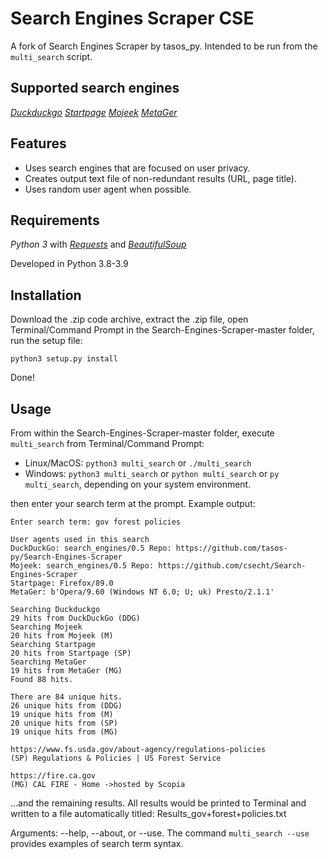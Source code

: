 # Search Engines Scraper CSE
A fork of Search Engines Scraper by tasos_py. Intended to be run from 
the `multi_search` script.
## Supported search engines  

_[Duckduckgo](https://duckduckgo.com)_
_[Startpage](https://www.startpage.com)_
_[Mojeek](https://www.mojeek.com)_
_[MetaGer](https://metager.org)_

## Features  

 - Uses search engines that are focused on user privacy.
 - Creates output text file of non-redundant results (URL, page title).
 - Uses random user agent when possible.

## Requirements  

_Python 3_ with
_[Requests](http://docs.python-requests.org/en/master/)_ and
_[BeautifulSoup](https://www.crummy.com/software/BeautifulSoup/bs4/doc/)_ 

Developed in Python 3.8-3.9

## Installation  

Download the .zip code archive, extract the .zip file, open Terminal/Command Prompt in the Search-Engines-Scraper-master folder, run the setup file:

`python3 setup.py install`

Done!

## Usage  
From within the Search-Engines-Scraper-master folder, execute `multi_search` from Terminal/Command Prompt:
- Linux/MacOS: `python3 multi_search` or `./multi_search`
- Windows: `python3 multi_search` or `python multi_search` or `py multi_search`, depending on your system environment. 

then enter your search term at the prompt. Example output:
```
Enter search term: gov forest policies

User agents used in this search
DuckDuckGo: search_engines/0.5 Repo: https://github.com/tasos-py/Search-Engines-Scraper
Mojeek: search_engines/0.5 Repo: https://github.com/csecht/Search-Engines-Scraper
Startpage: Firefox/89.0
MetaGer: b'Opera/9.60 (Windows NT 6.0; U; uk) Presto/2.1.1'

Searching Duckduckgo
29 hits from DuckDuckGo (DDG)
Searching Mojeek
20 hits from Mojeek (M)
Searching Startpage
20 hits from Startpage (SP)
Searching MetaGer
19 hits from MetaGer (MG)
Found 88 hits.

There are 84 unique hits.
26 unique hits from (DDG)
19 unique hits from (M)
20 unique hits from (SP)
19 unique hits from (MG)

https://www.fs.usda.gov/about-agency/regulations-policies
(SP) Regulations & Policies | US Forest Service

https://fire.ca.gov
(MG) CAL FIRE - Home ->hosted by Scopia
```
...and the remaining results. All results would be printed to Terminal and written to a file automatically titled: Results_gov+forest+policies.txt

Arguments: --help, --about, or --use. The command `multi_search --use` provides examples of search term syntax.
